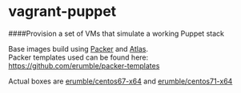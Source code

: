 vagrant-puppet
==============

####Provision a set of VMs that simulate a working Puppet stack

Base images build using [Packer](https://packer.io/ "Packer.io") and [Atlas](https://atlas.hashicorp.com).  
Packer templates used can be found here: https://github.com/erumble/packer-templates  

Actual boxes are [erumble/centos67-x64](https://atlas.hashicorp.com/erumble/boxes/centos67-x64) and [erumble/centos71-x64](https://atlas.hashicorp.com/erumble/boxes/centos71-x64)

